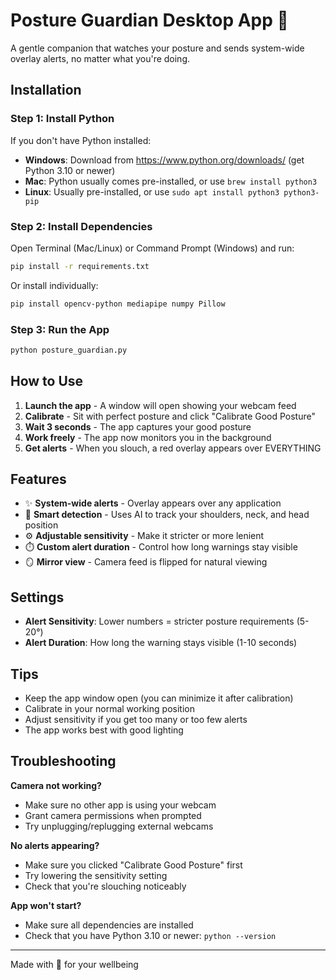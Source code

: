 # Posture Guardian Desktop App 🌿

A gentle companion that watches your posture and sends system-wide overlay alerts, no matter what you're doing.

## Installation

### Step 1: Install Python
If you don't have Python installed:
- **Windows**: Download from https://www.python.org/downloads/ (get Python 3.10 or newer)
- **Mac**: Python usually comes pre-installed, or use `brew install python3`
- **Linux**: Usually pre-installed, or use `sudo apt install python3 python3-pip`

### Step 2: Install Dependencies
Open Terminal (Mac/Linux) or Command Prompt (Windows) and run:

```bash
pip install -r requirements.txt
```

Or install individually:
```bash
pip install opencv-python mediapipe numpy Pillow
```

### Step 3: Run the App
```bash
python posture_guardian.py
```

## How to Use

1. **Launch the app** - A window will open showing your webcam feed
2. **Calibrate** - Sit with perfect posture and click "Calibrate Good Posture"
3. **Wait 3 seconds** - The app captures your good posture
4. **Work freely** - The app now monitors you in the background
5. **Get alerts** - When you slouch, a red overlay appears over EVERYTHING

## Features

- ✨ **System-wide alerts** - Overlay appears over any application
- 🎯 **Smart detection** - Uses AI to track your shoulders, neck, and head position
- ⚙️ **Adjustable sensitivity** - Make it stricter or more lenient
- ⏱️ **Custom alert duration** - Control how long warnings stay visible
- 🪞 **Mirror view** - Camera feed is flipped for natural viewing

## Settings

- **Alert Sensitivity**: Lower numbers = stricter posture requirements (5-20°)
- **Alert Duration**: How long the warning stays visible (1-10 seconds)

## Tips

- Keep the app window open (you can minimize it after calibration)
- Calibrate in your normal working position
- Adjust sensitivity if you get too many or too few alerts
- The app works best with good lighting

## Troubleshooting

**Camera not working?**
- Make sure no other app is using your webcam
- Grant camera permissions when prompted
- Try unplugging/replugging external webcams

**No alerts appearing?**
- Make sure you clicked "Calibrate Good Posture" first
- Try lowering the sensitivity setting
- Check that you're slouching noticeably

**App won't start?**
- Make sure all dependencies are installed
- Check that you have Python 3.10 or newer: `python --version`

---

Made with 💚 for your wellbeing
